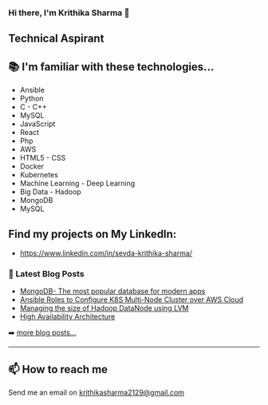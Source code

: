 ### Hi there, I'm Krithika Sharma 👋
##  Technical Aspirant

## 📚 I'm familiar with these technologies...
* Ansible
* Python
* C - C++
* MySQL
* JavaScript
* React
* Php
* AWS
* HTML5 - CSS
* Docker
* Kubernetes
* Machine Learning - Deep Learning
* Big Data - Hadoop
* MongoDB
* MySQL

## Find my projects on My LinkedIn:
* https://www.linkedin.com/in/sevda-krithika-sharma/

### 📕 Latest Blog Posts

<!-- BLOG-POST-LIST:START -->
- [MongoDB- The most popular database for modern apps](https://krithikasharma2129.medium.com/mongodb-the-most-popular-database-for-modern-apps-b73a6c7aba4a)
- [Ansible Roles to Configure K8S Multi-Node Cluster over AWS Cloud](https://krithikasharma2129.medium.com/ansible-role-to-configure-k8s-multi-node-cluster-over-aws-cloud-9598c93b826d)
- [Managing the size of Hadoop DataNode using LVM](https://krithikasharma2129.medium.com/managing-the-size-of-hadoop-datanode-using-lvm-2c3130f75c42)
- [High Availability Architecture](https://krithikasharma2129.medium.com/high-availability-architecture-5b0f64cfb928)
<!-- BLOG-POST-LIST:END -->

➡️ [more blog posts...](https://krithikasharma2129.medium.com/)

---
## 📫 How to reach me
Send me an email on krithikasharma2129@gmail.com
